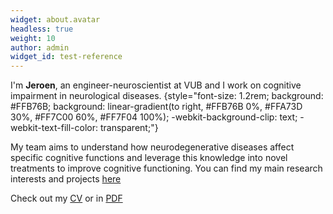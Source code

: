 ```yaml
---
widget: about.avatar
headless: true
weight: 10
author: admin
widget_id: test-reference
---
```

[comment]: <> (👋 Hi, there!)

I'm **Jeroen**, an engineer-neuroscientist at VUB and I work on cognitive impairment in neurological diseases. 
{style="font-size: 1.2rem; background: #FFB76B; background: linear-gradient(to right, #FFB76B 0%, #FFA73D 30%, #FF7C00 60%, #FF7F04 100%); -webkit-background-clip: text; -webkit-text-fill-color: transparent;"}


My team aims to understand how neurodegenerative diseases affect specific cognitive functions and leverage this knowledge into novel treatments to improve cognitive functioning. You can find my main research interests and projects [here](/project/) 

Check out my [CV](/about/) or in [PDF](/static/uploads/resume.pdf)




